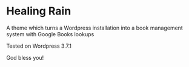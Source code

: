 Healing Rain
============

A theme which turns a Wordpress installation into a book management system with Google Books lookups

Tested on Wordpress 3.7.1



God bless you!
